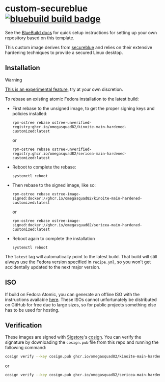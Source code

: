 # custom-secureblue &nbsp; [![bluebuild build badge](https://github.com/omegasquad82/custom-secureblue/actions/workflows/build.yml/badge.svg)](https://github.com/omegasquad82/custom-secureblue/actions/workflows/build.yml)

See the [BlueBuild docs](https://blue-build.org/how-to/setup/) for quick setup instructions for setting up your own repository based on this template.

This custom image derives from [secureblue](https://secureblue.dev/ "A security-focused desktop and server linux operating system.") and relies on their extensive hardening techniques to provide a secured Linux desktop.

## Installation

> [!WARNING]  
> [This is an experimental feature](https://www.fedoraproject.org/wiki/Changes/OstreeNativeContainerStable), try at your own discretion.

To rebase an existing atomic Fedora installation to the latest build:

- First rebase to the unsigned image, to get the proper signing keys and policies installed:
  ```
  rpm-ostree rebase ostree-unverified-registry:ghcr.io/omegasquad82/kinoite-main-hardened-customized:latest
  ```
  or
  ```
  rpm-ostree rebase ostree-unverified-registry:ghcr.io/omegasquad82/sericea-main-hardened-customized:latest
  ```  
- Reboot to complete the rebase:
  ```
  systemctl reboot
  ```
- Then rebase to the signed image, like so:
  ```
  rpm-ostree rebase ostree-image-signed:docker://ghcr.io/omegasquad82/kinoite-main-hardened-customized:latest
  ```
  or
  ```
  rpm-ostree rebase ostree-image-signed:docker://ghcr.io/omegasquad82/sericea-main-hardened-customized:latest
  ```
- Reboot again to complete the installation
  ```
  systemctl reboot
  ```

The `latest` tag will automatically point to the latest build. That build will still always use the Fedora version specified in `recipe.yml`, so you won't get accidentally updated to the next major version.

## ISO

If build on Fedora Atomic, you can generate an offline ISO with the instructions available [here](https://blue-build.org/learn/universal-blue/#fresh-install-from-an-iso). These ISOs cannot unfortunately be distributed on GitHub for free due to large sizes, so for public projects something else has to be used for hosting.

## Verification

These images are signed with [Sigstore](https://www.sigstore.dev/)'s [cosign](https://github.com/sigstore/cosign). You can verify the signature by downloading the `cosign.pub` file from this repo and running the following command:

```bash
cosign verify --key cosign.pub ghcr.io/omegasquad82/kinoite-main-hardened-customized
```
or
```bash
cosign verify --key cosign.pub ghcr.io/omegasquad82/sericea-main-hardened-customized
```
